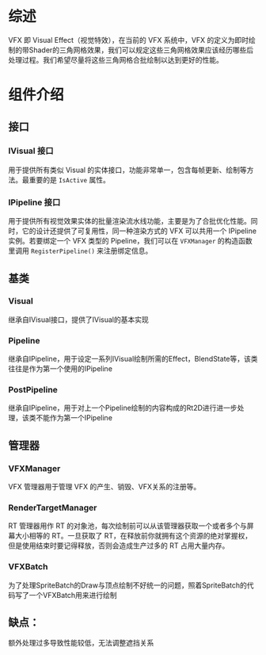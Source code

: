 ﻿﻿
# 综述
VFX 即 Visual Effect（视觉特效），在当前的 VFX 系统中，VFX 的定义为即时绘制的带Shader的三角网格效果，我们可以规定这些三角网格效果应该经历哪些后处理过程。我们希望尽量将这些三角网格合批绘制以达到更好的性能。

# 组件介绍

## 接口
### IVisual 接口
用于提供所有类似 Visual 的实体接口，功能非常单一，包含每帧更新、绘制等方法。最重要的是 `IsActive` 属性。

### IPipeline 接口
用于提供所有视觉效果实体的批量渲染流水线功能，主要是为了合批优化性能。同时，它的设计还提供了可复用性，同一种渲染方式的 VFX 可以共用一个 IPipeline 实例。若要绑定一个 VFX 类型的 Pipeline，我们可以在 `VFXManager` 的构造函数里调用 `RegisterPipeline()` 来注册绑定信息。

## 基类
### Visual
继承自IVisual接口，提供了IVisual的基本实现

### Pipeline
继承自IPipeline，用于设定一系列IVisual绘制所需的Effect，BlendState等，该类往往是作为第一个使用的IPipeline
### PostPipeline
继承自IPipeline，用于对上一个Pipeline绘制的内容构成的Rt2D进行进一步处理，该类不能作为第一个IPipeline

## 管理器
### VFXManager
VFX 管理器用于管理 VFX 的产生、销毁、VFX关系的注册等。

### RenderTargetManager
RT 管理器用作 RT 的对象池，每次绘制前可以从该管理器获取一个或者多个与屏幕大小相等的 RT。一旦获取了 RT，在释放前你就拥有这个资源的绝对掌握权，但是使用结束时要记得释放，否则会造成生产过多的 RT 占用大量内存。

### VFXBatch
为了处理SpriteBatch的Draw与顶点绘制不好统一的问题，照着SpriteBatch的代码写了一个VFXBatch用来进行绘制



## 缺点：
额外处理过多导致性能较低，无法调整遮挡关系